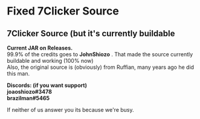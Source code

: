 # Fixed 7Clicker Source
## 7Clicker Source (but it's currently buildable

**Current JAR on Releases.**<br>
99.9% of the credits goes to __JohnShiozo__ . That made the source currently buildable and working (100% now)<br>
Also, the original source is (obviously) from Ruffian, many years ago he did this man.

**Discords: (if you want support)**<br>
__joaoshiozo#3478__<br>
__brazilman#5465__

If neither of us answer you its because we're busy.

